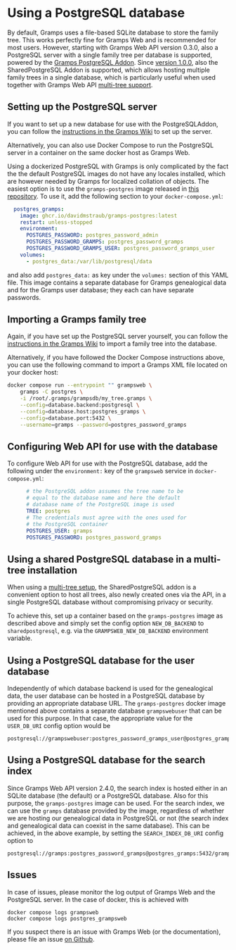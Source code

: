 # Using a PostgreSQL database

By default, Gramps uses a file-based SQLite database to store the family tree. This works perfectly fine for Gramps Web and is recommended for most users. However, starting with Gramps Web API version 0.3.0, also a PostgreSQL server with a single family tree per database is supported, powered by the [Gramps PostgreSQL Addon](https://gramps-project.org/wiki/index.php/Addon:PostgreSQL). Since [version 1.0.0](https://github.com/gramps-project/gramps-web-api/releases/tag/v1.0.0), also the SharedPostgreSQL Addon is supported, which allows hosting multiple family trees in a single database, which is particularly useful when used together with Gramps Web API [multi-tree support](https://www.grampsweb.org/multi-tree/).

## Setting up the PostgreSQL server

If you want to set up a new database for use with the PostgreSQLAddon, you can follow the [instructions in the Gramps Wiki](https://gramps-project.org/wiki/index.php/Addon:PostgreSQL) to set up the server.

Alternatively, you can also use Docker Compose to run the PostgreSQL server in a container on the same docker host as Gramps Web.

Using a dockerized PostgreSQL with Gramps is only complicated by the fact the the default PostgreSQL images do not have any locales installed, which are however needed by Gramps for localized collation of objects. The easiest option is to use the `gramps-postgres` image released in [this repository](https://github.com/DavidMStraub/gramps-postgres-docker/). To use it, add the following section to your `docker-compose.yml`:
```yaml
  postgres_gramps:
    image: ghcr.io/davidmstraub/gramps-postgres:latest
    restart: unless-stopped
    environment:
      POSTGRES_PASSWORD: postgres_password_admin
      POSTGRES_PASSWORD_GRAMPS: postgres_password_gramps
      POSTGRES_PASSWORD_GRAMPS_USER: postgres_password_gramps_user
    volumes:
      - postgres_data:/var/lib/postgresql/data
```
and also add `postgres_data:` as key under the `volumes:` section of this YAML file. This image contains a separate database for Gramps genealogical data and for the Gramps user database; they each can have separate passwords.

## Importing a Gramps family tree

Again, if you have set up the PostgreSQL server yourself, you can follow the [instructions in the Gramps Wiki](https://gramps-project.org/wiki/index.php/Addon:PostgreSQL) to import a family tree into the database.

Alternatively, if you have followed the Docker Compose instructions above, you can use the following command to import a Gramps XML file located on your docker host:

```bash
docker compose run --entrypoint "" grampsweb \
    gramps -C postgres \
    -i /root/.gramps/grampsdb/my_tree.gramps \
    --config=database.backend:postgresql \
    --config=database.host:postgres_gramps \
    --config=database.port:5432 \
    --username=gramps --password=postgres_password_gramps
```

## Configuring Web API for use with the database

To configure Web API for use with the PostgreSQL database, add the following under the `environment:` key of the `grampsweb` service in `docker-compose.yml`:

```yaml
      # the PostgreSQL addon assumes the tree name to be
      # equal to the database name and here the default
      # database name of the PostgreSQL image is used
      TREE: postgres
      # The credentials must agree with the ones used for
      # the PostgreSQL container
      POSTGRES_USER: gramps
      POSTGRES_PASSWORD: postgres_password_gramps
```

## Using a shared PostgreSQL database in a multi-tree installation

When using a [multi-tree setup](https://www.grampsweb.org/multi-tree/), the SharedPostgreSQL addon is a convenient option to host all trees, also newly created ones via the API, in a single PostgreSQL database without compromising privacy or security.

To achieve this, set up a container based on the `gramps-postgres` image as described above and simply set the config option `NEW_DB_BACKEND` to `sharedpostgresql`, e.g. via the `GRAMPSWEB_NEW_DB_BACKEND` environment variable.

## Using a PostgreSQL database for the user database

Independently of which database backend is used for the genealogical data, the user database can be hosted in a PostgreSQL database by providing an appropriate database URL. The `gramps-postgres` docker image mentioned above contains a separate database `grampswebuser` that can be used for this purpose. In that case, the appropriate value for the `USER_DB_URI` config option would be
```
postgresql://grampswebuser:postgres_password_gramps_user@postgres_gramps:5432/grampswebuser
```

## Using a PostgreSQL database for the search index

Since Gramps Web API version 2.4.0, the search index is hosted either in an SQLite database (the default) or a PostgreSQL database. Also for this purpose, the `gramps-postgres` image can be used. For the search index, we can use the `gramps` database provided by the image, regardless of whether we are hosting our genealogical data in PostgreSQL or not (the search index and genealogical data can coexist in the same database). This can be achieved, in the above example, by setting the `SEARCH_INDEX_DB_URI` config option to
```
postgresql://gramps:postgres_password_gramps@postgres_gramps:5432/gramps
```


## Issues

In case of issues, please monitor the log output of Gramps Web and the PostgreSQL server. In the case of docker, this is achieved with

```
docker compose logs grampsweb
docker compose logs postgres_grampsweb
```

If you suspect there is an issue with Gramps Web (or the documentation), please file an issue [on Github](https://github.com/gramps-project/gramps-web-api/issues).
